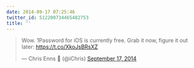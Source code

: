 ```yaml
---
date: 2014-09-17 07:25:46
twitter_id: 512200734465482753
title: ''
---
```


<blockquote class="twitter-tweet"><p lang="en" dir="ltr">Wow. 1Password for iOS is currently free. Grab it now, figure it out later: <a href="https://t.co/XkoJsBRsXZ">https://t.co/XkoJsBRsXZ</a></p>&mdash; Chris Enns 💾 (@iChris) <a href="https://twitter.com/iChris/status/512087677752311809?ref_src=twsrc%5Etfw">September 17, 2014</a></blockquote>
<script async src="https://platform.twitter.com/widgets.js" charset="utf-8"></script>
